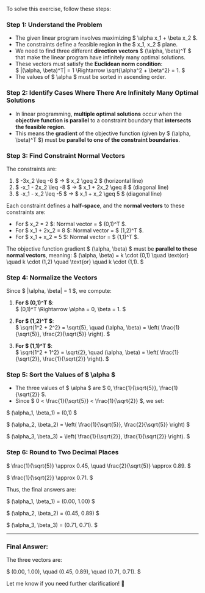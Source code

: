 To solve this exercise, follow these steps:

### **Step 1: Understand the Problem**
- The given linear program involves maximizing $ \alpha x_1 + \beta x_2 $.
- The constraints define a feasible region in the $ x_1, x_2 $ plane.
- We need to find three different **direction vectors** $ (\alpha, \beta)^T $ that make the linear program have infinitely many optimal solutions.
- These vectors must satisfy the **Euclidean norm condition**:  
  $
  \|(\alpha, \beta)^T\| = 1 \Rightarrow \sqrt{\alpha^2 + \beta^2} = 1.
  $
- The values of $ \alpha $ must be sorted in ascending order.

### **Step 2: Identify Cases Where There Are Infinitely Many Optimal Solutions**
- In linear programming, **multiple optimal solutions** occur when the **objective function is parallel** to a constraint boundary that **intersects the feasible region**.
- This means the **gradient** of the objective function (given by $ (\alpha, \beta)^T $) must be **parallel to one of the constraint boundaries**.

### **Step 3: Find Constraint Normal Vectors**
The constraints are:
1. $ -3x_2 \leq -6 $  →  $ x_2 \geq 2 $  (horizontal line)
2. $ -x_1 - 2x_2 \leq -8 $  →  $ x_1 + 2x_2 \geq 8 $  (diagonal line)
3. $ -x_1 - x_2 \leq -5 $  →  $ x_1 + x_2 \geq 5 $  (diagonal line)

Each constraint defines a **half-space**, and the **normal vectors** to these constraints are:
- For $ x_2 = 2 $: Normal vector = $ (0,1)^T $.
- For $ x_1 + 2x_2 = 8 $: Normal vector = $ (1,2)^T $.
- For $ x_1 + x_2 = 5 $: Normal vector = $ (1,1)^T $.

The objective function gradient $ (\alpha, \beta) $ must be **parallel to these normal vectors**, meaning:
$
(\alpha, \beta) = k \cdot (0,1) \quad \text{or} \quad k \cdot (1,2) \quad \text{or} \quad k \cdot (1,1).
$

### **Step 4: Normalize the Vectors**
Since $ \|\alpha, \beta\| = 1 $, we compute:

1. **For $ (0,1)^T $**:  
   $
   (0,1)^T \Rightarrow \alpha = 0, \beta = 1.
   $

2. **For $ (1,2)^T $**:  
   $
   \sqrt{1^2 + 2^2} = \sqrt{5}, \quad (\alpha, \beta) = \left( \frac{1}{\sqrt{5}}, \frac{2}{\sqrt{5}} \right).
   $

3. **For $ (1,1)^T $**:  
   $
   \sqrt{1^2 + 1^2} = \sqrt{2}, \quad (\alpha, \beta) = \left( \frac{1}{\sqrt{2}}, \frac{1}{\sqrt{2}} \right).
   $

### **Step 5: Sort the Values of $ \alpha $**
- The three values of $ \alpha $ are $ 0, \frac{1}{\sqrt{5}}, \frac{1}{\sqrt{2}} $.
- Since $ 0 < \frac{1}{\sqrt{5}} < \frac{1}{\sqrt{2}} $, we set:

$
(\alpha_1, \beta_1) = (0,1)
$

$
(\alpha_2, \beta_2) = \left( \frac{1}{\sqrt{5}}, \frac{2}{\sqrt{5}} \right)
$

$
(\alpha_3, \beta_3) = \left( \frac{1}{\sqrt{2}}, \frac{1}{\sqrt{2}} \right).
$

### **Step 6: Round to Two Decimal Places**
$
\frac{1}{\sqrt{5}} \approx 0.45, \quad \frac{2}{\sqrt{5}} \approx 0.89.
$

$
\frac{1}{\sqrt{2}} \approx 0.71.
$

Thus, the final answers are:

$
(\alpha_1, \beta_1) = (0.00, 1.00)
$

$
(\alpha_2, \beta_2) = (0.45, 0.89)
$

$
(\alpha_3, \beta_3) = (0.71, 0.71).
$

---

### **Final Answer:**
The three vectors are:

$
(0.00, 1.00), \quad (0.45, 0.89), \quad (0.71, 0.71).
$

Let me know if you need further clarification! 🚀